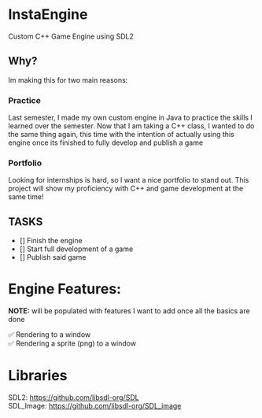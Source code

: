 # InstaEngine
Custom C++ Game Engine using SDL2

## Why?
Im making this for two main reasons:

### Practice
Last semester, I made my own custom engine in Java to practice the skills I learned over the semester. Now that I am taking a C++ class, I wanted to do the same thing again,
this time with the intention of actually using this engine once its finished to fully develop and publish a game

### Portfolio
Looking for internships is hard, so I want a nice portfolio to stand out. This project will show my proficiency with C++ and game development at the same time!

## TASKS
- [] Finish the engine
- [] Start full development of a game
- [] Publish said game

# Engine Features:
**NOTE:** will be populated with features I want to add once all the basics are done

:white_check_mark: Rendering to a window\
:white_check_mark: Rendering a sprite (png) to a window

# Libraries
SDL2: https://github.com/libsdl-org/SDL \
SDL_Image: https://github.com/libsdl-org/SDL_image
